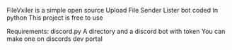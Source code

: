 FileVxiler is a simple open source Upload File Sender Lister bot coded In python This project is free to use 

Requirements: discord.py A directory and a discord bot with token You can make one on discords dev portal
